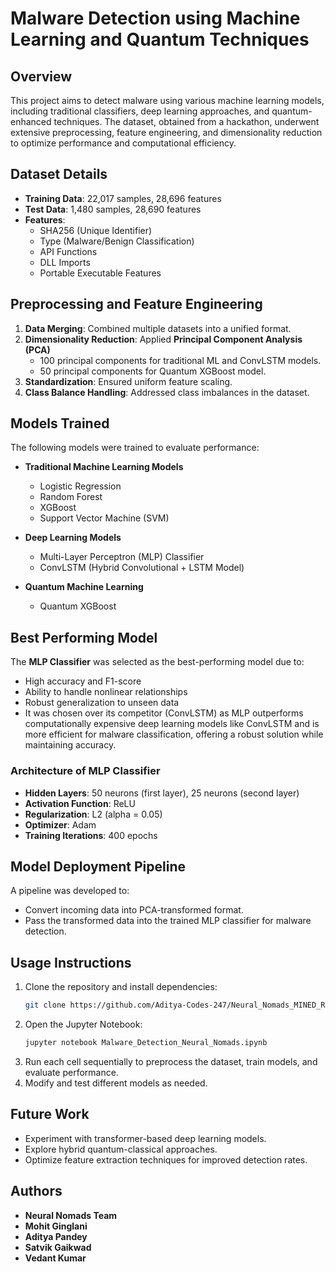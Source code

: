 # Malware Detection using Machine Learning and Quantum Techniques

## Overview
This project aims to detect malware using various machine learning models, including traditional classifiers, deep learning approaches, and quantum-enhanced techniques. The dataset, obtained from a hackathon, underwent extensive preprocessing, feature engineering, and dimensionality reduction to optimize performance and computational efficiency.

## Dataset Details
- **Training Data**: 22,017 samples, 28,696 features
- **Test Data**: 1,480 samples, 28,690 features
- **Features**:
  - SHA256 (Unique Identifier)
  - Type (Malware/Benign Classification)
  - API Functions
  - DLL Imports
  - Portable Executable Features

## Preprocessing and Feature Engineering
1. **Data Merging**: Combined multiple datasets into a unified format.
2. **Dimensionality Reduction**: Applied **Principal Component Analysis (PCA)**
   - 100 principal components for traditional ML and ConvLSTM models.
   - 50 principal components for Quantum XGBoost model.
3. **Standardization**: Ensured uniform feature scaling.
4. **Class Balance Handling**: Addressed class imbalances in the dataset.

## Models Trained
The following models were trained to evaluate performance:

- **Traditional Machine Learning Models**
  - Logistic Regression
  - Random Forest
  - XGBoost
  - Support Vector Machine (SVM)
  
- **Deep Learning Models**
  - Multi-Layer Perceptron (MLP) Classifier
  - ConvLSTM (Hybrid Convolutional + LSTM Model)
  
- **Quantum Machine Learning**
  - Quantum XGBoost

## Best Performing Model
The **MLP Classifier** was selected as the best-performing model due to:
- High accuracy and F1-score
- Ability to handle nonlinear relationships
- Robust generalization to unseen data
- It was chosen over its competitor (ConvLSTM) as MLP outperforms computationally expensive deep learning models like ConvLSTM and is more efficient for malware classification, offering a robust solution while maintaining accuracy.

### Architecture of MLP Classifier
- **Hidden Layers**: 50 neurons (first layer), 25 neurons (second layer)
- **Activation Function**: ReLU
- **Regularization**: L2 (alpha = 0.05)
- **Optimizer**: Adam
- **Training Iterations**: 400 epochs

## Model Deployment Pipeline
A pipeline was developed to:
- Convert incoming data into PCA-transformed format.
- Pass the transformed data into the trained MLP classifier for malware detection.

## Usage Instructions
1. Clone the repository and install dependencies:
   ```sh
   git clone https://github.com/Aditya-Codes-247/Neural_Nomads_MINED_Repository
   ```
2. Open the Jupyter Notebook:
   ```sh
   jupyter notebook Malware_Detection_Neural_Nomads.ipynb
   ```
3. Run each cell sequentially to preprocess the dataset, train models, and evaluate performance.
4. Modify and test different models as needed.

## Future Work
- Experiment with transformer-based deep learning models.
- Explore hybrid quantum-classical approaches.
- Optimize feature extraction techniques for improved detection rates.

## Authors
- **Neural Nomads Team**
- **Mohit Ginglani**
- **Aditya Pandey**
- **Satvik Gaikwad**
- **Vedant Kumar**
